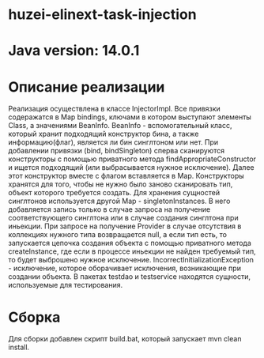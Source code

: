 # huzei-elinext-task-injection
# Java version: 14.0.1

# Описание реализации
Реализация осуществлена в классе InjectorImpl. Все привязки содеражатся в Map bindings, ключами в котором выступают элементы Class, а значениями BeanInfo. BeanInfo - 
вспомогательный класс, который хранит подходящий конструктор бина, а также информацию(флаг), является ли бин синглтоном или нет. При добавлении привязки (bind, bindSingleton)
сперва сканируются конструкторы с помощью приватного метода findAppropriateConstructor и ищется подходящий (или выбрасывается нужное исключение). Далее этот конструктор вместе
с флагом вставляется в Map. Конструкторы хранятся для того, чтобы не нужно было заново сканировать тип, объект которого требуется создать.
Для хранения сущностей синглтонов используется другой Map - singletonInstances. В него добавляется запись только в случае запроса на получение соответствующего синглтона или
в случае создания синглтона при иньекции.
При запросе на получение Provider в случае отсутствия в коллекциях нужного типа возвращается null, а если тип есть, то запускается цепочка создания объекта с помощью приватного
метода createInstance, где если в процессе иньекции не найден требуемый тип, то будет выброшено нужное исключение.
IncorrectInitializationException - исключение, которое оборачивает исключения, возникающие при создании объекта.
В пакетах testdao и testservice находятся сущности, используемые для тестирования.

# Сборка
Для сборки добавлен скрипт build.bat, который запускает mvn clean install.
